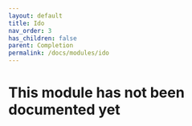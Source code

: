 ```yaml
---
layout: default
title: Ido
nav_order: 3
has_children: false
parent: Completion
permalink: /docs/modules/ido
---
```


# This module has not been documented yet
